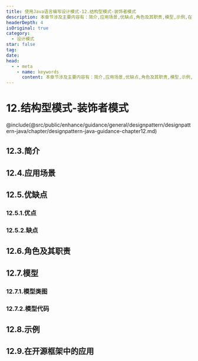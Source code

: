 ```yaml
---
title: 使用Java语言编写设计模式-12.结构型模式-装饰者模式
description: 本章节涉及主要内容有：简介,应用场景,优缺点,角色及其职责,模型,示例,在开源框架中的应用,具体每个小节中包含的内容可使通过下面的章节内容大纲进行查看,所有代码均经过严格测试，可直接复制运行即可。
headerDepth: 4
isOriginal: true
category:
  - 设计模式
star: false
tag:
date: 
head:
  - - meta
    - name: keywords
      content: 本章节涉及主要内容有：简介,应用场景,优缺点,角色及其职责,模型,示例,在开源框架中的应用,具体每个小节中包含的内容可使通过下面的章节内容大纲进行查看,所有代码均经过严格测试，可直接复制运行即可。
---
```


# 12.结构型模式-装饰者模式
@include(@src/public/enhance/guidance/general/designpattern/designpattern-java/chapter/designpattern-java-guidance-chapter12.md)
## 12.3.简介
## 12.4.应用场景
## 12.5.优缺点
### 12.5.1.优点
### 12.5.2.缺点
## 12.6.角色及其职责
## 12.7.模型
### 12.7.1.模型类图
### 12.7.2.模型代码
## 12.8.示例
## 12.9.在开源框架中的应用

<ScrollIntoPageView/>
<HideSideBar/>
